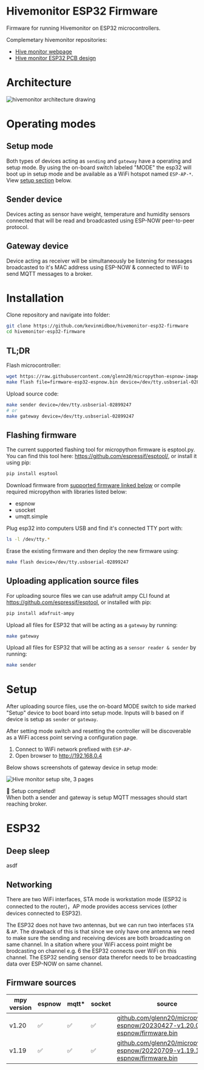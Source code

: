 # Hivemonitor ESP32 Firmware

Firmware for running Hivemonitor on ESP32 microcontrollers.

Complemetary hivemonitor repositories:
- [Hive monitor webpage](https://github.com/kevinmidboe/hivemonitor)
- [Hive monitor ESP32 PCB design](https://github.com/kevinmidboe/hivemonitor-pcb)

# Architecture

![hivemonitor architecture drawing](https://github.com/KevinMidboe/hivemonitor-esp32-firmware/assets/2287769/c40512e5-9f31-4aea-a8db-e92646c51903)

# Operating modes

## Setup mode
Both types of devices acting as `sending` and `gateway` have a operating and setup mode. By using the on-board switch labeled "MODE" the esp32 will boot up in setup mode and be available as a WiFi hotspot named `ESP-AP-*`. View [setup section](#setup) below.

## Sender device
Devices acting as sensor have weight, temperature and humidity sensors connected that will be read and broadcasted using ESP-NOW peer-to-peer protocol. 

## Gateway device
Device acting as receiver will be simultaneously be listening for messages broadcasted to it's MAC address using ESP-NOW & connected to WiFi to send MQTT messages to a broker. 

# Installation

Clone repository and navigate into folder:
```bash
git clone https://github.com/kevinmidboe/hivemonitor-esp32-firmware
cd hivemonitor-esp32-firmware
```

## TL;DR

Flash microcontroller:
```bash
wget https://raw.githubusercontent.com/glenn20/micropython-espnow-images/main/20230427-v1.20.0-espnow-2-gcc4c716f6/firmware-esp32-GENERIC.bin > firmware-esp32-espnow.bin
make flash file=firmware-esp32-espnow.bin device=/dev/tty.usbserial-02899247
```
Upload source code:
```bash
make sender device=/dev/tty.usbserial-02899247
# or
make gateway device=/dev/tty.usbserial-02899247
```

## Flashing firmware
The current supported flashing tool for micropython firmware is esptool.py. You can find this tool here: https://github.com/espressif/esptool/, or install it using pip:

```bash
pip install esptool
```

Download firmware from [supported firmware linked below](#firmware-sources) or compile required micropython with libraries listed below:
- espnow
- usocket
- umqtt.simple

Plug esp32 into computers USB and find it's connected TTY port with:

```bash
ls -l /dev/tty.*
```

Erase the existing firmware and then deploy the new firmware using:
```bash
make flash device=/dev/tty.usbserial-02899247
```

## Uploading application source files

For uploading source files we can use adafruit ampy CLI found at https://github.com/espressif/esptool, or installed with pip:

```bash
pip install adafruit-ampy
```

Upload all files for ESP32 that will be acting as a `gateway` by running:

```bash
make gateway
```

Upload all files for ESP32 that will be acting as a `sensor reader & sender` by running:

```bash
make sender
```

# Setup

After uploading source files, use the on-board MODE switch to side marked "Setup" device to boot board into setup mode. Inputs will b based on if device is setup as `sender` or `gateway`.

After setting mode switch and resetting the controller will be discoverable as a WiFi access point serving a configuration page.
 1. Connect to WiFi network prefixed with `ESP-AP-`
 2. Open browser to http://192.168.0.4

Below shows screenshots of gateway device in setup mode:

![Hive monitor setup site, 3 pages](https://github.com/KevinMidboe/hivemonitor-esp32-firmware/assets/2287769/3e80fa3d-7b5e-4296-89a0-a3d42351ddf3)

🎉 Setup completed!  
When both a sender and gateway is setup MQTT messages should start reaching broker.

# ESP32

## Deep sleep
asdf

## Networking
There are two WiFi interfaces, STA mode is workstation mode (ESP32 is connected to the router)，AP mode provides access services (other devices connected to ESP32).


The ESP32 does not have two antennas, but we can run two interfaces `STA` & `AP`. The drawback of this is that since we only have one antenna we need to make sure the sending and receiving devices are both broadcasting on same channel. In a sitation where your WiFi access point might be brodcasting on channel e.g. 6 the ESP32 connects over WiFi on this channel. The ESP32 sending sensor data therefor needs to be broadcasting data over ESP-NOW on same channel.

## Firmware sources

| mpy version | espnow | mqtt* | socket | source                                                                                                                                                                  |
|-------------|--------|-------|--------|-------------------------------------------------------------------------------------------------------------------------------------------------------------------------|
| v1.20       | ✅    | ✅   | ✅    | [github.com/glenn20/micropython-espnow/20230427-v1.20.0-espnow/firmware.bin](https://github.com/glenn20/micropython-espnow-images/blob/main/20230427-v1.20.0-espnow-2-gcc4c716f6/firmware-esp32-GENERIC.bin) |
| v1.19       | ✅    | ✅   | ✅    | [github.com/glenn20/micropython-espnow/20220709-v1.19.1-espnow/firmware.bin](https://github.com/glenn20/micropython-espnow-images/blob/main/20220709_espnow-g20-v1.19.1-espnow-6-g44f65965b/firmware-esp32-GENERIC.bin) |

